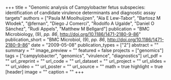 +++
title = "Genomic analysis of Campylobacter fetus subspecies: identification of candidate virulence determinants and diagnostic assay targets"
authors = ["Paula M Moolhuijzen", "Ala E Lew-Tabor", "Bartosz M Wlodek", "@fernan", "Diego J Comerci", "Rodolfo A Ugalde", "Daniel O Sánchez", "Rudi Appels", "Matthew M Bellgard"]
publication = "BMC Microbiology, (9), _pp. 86_, http://doi.org/10.1186/1471-2180-9-86"
publication_short = "BMC Microbiol, (9), _pp. 86_, http://doi.org/10.1186/1471-2180-9-86"
date = "2009-05-08"
publication_types = ["2"]
abstract = ""
summary = ""
image_preview = ""
featured = false
projects = ["genomics"]
tags = ["campylobacter", "genomics", "virulence", "diagnostics"]
url_pdf = ""
url_preprint = ""
url_code = ""
url_dataset = ""
url_project = ""
url_slides = ""
url_video = ""
url_poster = ""
url_source = ""
math = true
highlight = true
[header]
image = ""
caption = ""
+++
